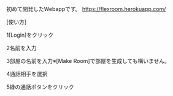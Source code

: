 初めて開発したWebappです。
https://flexroom.herokuapp.com/

[使い方]

1[Login]をクリック

2名前を入力

3部屋の名前を入力※[Make Room]で部屋を生成しても構いません。

4通話相手を選択

5緑の通話ボタンをクリック
